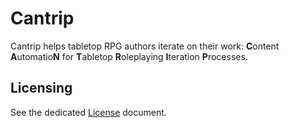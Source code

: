 # Cantrip

Cantrip helps tabletop RPG authors iterate on their work: **C**ontent **A**utomatio**N** for **T**abletop **R**oleplaying **I**teration **P**rocesses.

## Licensing

See the dedicated [License](LICENSE.md) document.
